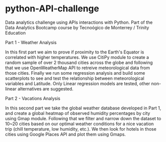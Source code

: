 # python-API-challenge
Data analytics challenge using APIs interactions with Python. Part of the Data Analytics Bootcamp course by Tecnoógico de Monterrey / Trinity Education

Part 1 - Weather Analysis

In this first part we aim to prove if proximity to the Earth's Equator is correlated with higher temperatures. We use CitiPy module to create a random sample of over 2 thousand cities across the globe and following that we use OpenWeatherMap API to retreive meteorological data from those cities. Finally we run some regression analysis and build some scatterplots to see and test the relationship between meteorological variables and Latitude. Only Linear regression models are tested, other non-linear alternatives are suggested.

Part 2 - Vacations Analysis

In this second part we take the global weather database developed in Part 1, and create a global heatmap of observed humidity percentages by city using Gmap module. Following that we filter and narrow down the dataset to 10~20 cities based on our optimal weather conditions for a nice vacation trip (chill temperature, low humidity, etc.). We then look for hotels in those cities using Google Places API and plot them using Gmaps.

